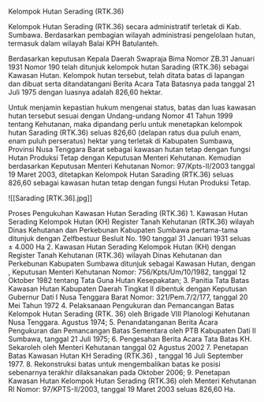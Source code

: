 Kelompok Hutan Serading (RTK.36)

Kelompok Hutan Serading (RTK.36) secara administratif terletak di Kab. Sumbawa. Berdasarkan pembagian wilayah administrasi pengelolaan hutan, termasuk dalam wilayah Balai KPH Batulanteh.

Berdasarkan keputusan Kepala Daerah Swapraja Bima Nomor ZB.31 Januari 1931 Nomor 190 telah ditunjuk kelompok hutan Sarading (RTK.36) sebagai Kawasan Hutan. Kelompok hutan tersebut, telah ditata batas di lapangan dan dibuat serta ditandatangani Berita Acara Tata Batasnya pada tanggal 21 Juli 1975 dengan luasnya adalah 826,60 hektar.

Untuk menjamin kepastian hukum mengenai status, batas dan luas kawasan hutan tersebut sesuai dengan Undang-undang Nomor 41 Tahun 1999 tentang Kehutanan, maka dipandang perlu untuk menetapkan kelompok hutan Sarading (RTK.36) seluas 826,60 (delapan ratus dua puluh enam, enam puluh perseratus) hektar yang terletak di Kabupaten Sumbawa, Provinsi Nusa Tenggara Barat sebagai kawasan hutan tetap dengan fungsi Hutan Produksi Tetap dengan Keputusan Menteri Kehutanan. Kemudian berdasarkan Keputusan Menteri Kehutanan Nomor: 97/Kpts-II/2003 tanggal 19 Maret 2003, ditetapkan Kelompok Hutan Sarading (RTK.36) seluas 826,60 sebagai kawasan hutan tetap dengan fungsi Hutan Produksi Tetap.

![[Sarading [RTK.36].jpg]]

Proses Pengukuhan Kawasan Hutan Serading (RTK.36)
    1. Kawasan Hutan Serading Kelompok Hutan (KH) Register Tanah Kehutanan (RTK.36) wilayah Dinas Kehutanan dan Perkebunan Kabupaten Sumbawa pertama-tama ditunjuk dengan Zelfbestuur Besluit No. 190 tanggal 31 Januari 1931 seluas ± 4.000 Ha
    2. Kawasan Hutan Serading Kelompok Hutan (KH) dengan Register Tanah Kehutanan (RTK.36) wilayah Dinas Kehutanan dan Perkebunan Kabupaten Sumbawa ditunjuk sebagai  Kawasan Hutan, dengan   , Keputusan Menteri Kehutanan Nomor: 756/Kpts/Um/10/1982, tanggal 12 Oktober 1982  tentang Tata Guna Hutan Kesepakatan;
    3. Panitia Tata Batas Kawasan Hutan Kabupaten Daerah Tingkat II dibentuk dengan Keputusan  Gubernur Dati I Nusa Tenggara Barat Nomor: 321/Pem.7/2/177, tanggal 20 Mei Tahun 1972
    4. Pelaksanaan Pengukuran dan Pemancangan Batas  Kelompok Hutan Serading (RTK. 36) oleh Brigade VIII Planologi Kehutanan Nusa Tenggara. Agustus 1974; 
    5. Penandatanganan Berita Acara Pengukuran dan Pemancangan Batas Sementara oleh PTB Kabupaten Dati II Sumbawa, tanggal 21 Juli 1975;
    6. Pengesahan Berita Acara Tata Batas KH. Sekaroleh oleh Menteri Kehutanan tanggal  02 Agustus 2002
    7. Penetapan Batas Kawasan Hutan KH Serading (RTK.36) , tanggal  16 Juli September 1977.
    8. Rekonstruksi batas untuk mengembalikan batas ke posisi sebenarnya terakhir dilaksanakan pada Oktober 2006;
    9. Penetapan Kawasan Hutan Kelompok Hutan Serading (RTK.36) oleh Menteri Kehutanan RI Nomor: 97/KPTS-II/2003, tanggal 19 Maret 2003 seluas 826,60 Ha.